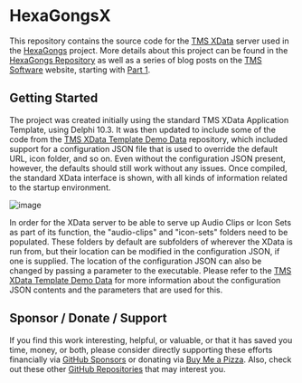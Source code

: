 # HexaGongsX
This repository contains the source code for the [TMS XData](https://www.tmssoftware.com/site/xdata.asp) server used in the  [HexaGongs](https://www.hexagongs.com) project.  More details about this project can be found in the [HexaGongs Repository](https://github.com/500Foods/HexaGongs) as well as a series of blog posts on the [TMS Software](https://www.tmssoftware.com) website, starting with [Part 1](https://www.tmssoftware.com/site/blog.asp?post=1106).

## Getting Started
The project was created initially using the standard TMS XData Application Template, using Delphi 10.3.  It was then updated to include some of the code from the [TMS XData Template Demo Data](https://github.com/500Foods/TMS-XData-TemplateDemoData) repository, which included support for a configuration JSON file that is used to override the default URL, icon folder, and so on.  Even without the configuration JSON present, however, the defaults should still work without any issues.  Once compiled, the standard XData interface is shown, with all kinds of information related to the startup environment.

![image](https://github.com/500Foods/HexaGongsX/assets/41052272/4afbb6ad-2c33-469f-98c6-8f761dd71b1b)

In order for the XData server to be able to serve up Audio Clips or Icon Sets as part of its function, the "audio-clips" and "icon-sets" folders need to be populated.  These folders by default are subfolders of wherever the XData is run from, but their location can be modified in the configuration JSON, if one is supplied.  The location of the configuration JSON can also be changed by passing a parameter to the executable. Please refer to the [TMS XData Template Demo Data](https://github.com/500Foods/TMS-XData-TemplateDemoData) for more information about the configuration JSON contents and the parameters that are used for this.

## Sponsor / Donate / Support
If you find this work interesting, helpful, or valuable, or that it has saved you time, money, or both, please consider directly supporting these efforts financially via [GitHub Sponsors](https://github.com/sponsors/500Foods) or donating via [Buy Me a Pizza](https://www.buymeacoffee.com/andrewsimard500). Also, check out these other [GitHub Repositories](https://github.com/500Foods?tab=repositories&q=&sort=stargazers) that may interest you.


